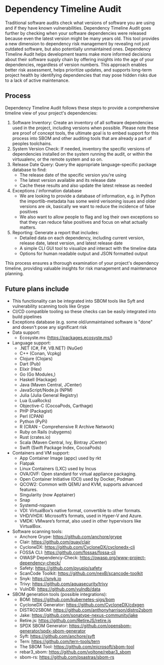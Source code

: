 # Dependency Timeline Audit

Traditional software audits check what versions of software you are using and if they have known vulnerabilities. Dependency Timeline Audit goes further by checking when your software dependencies were released because even the latest version might be many years old. This tool provides a new dimension to dependency risk management by revealing not just outdated software, but also potentially unmaintained ones. Dependency Timeline Audit helps development teams make more informed decisions about their software supply chain by offering insights into the age of your dependencies, regardless of version numbers. This approach enables better risk assessment, helps prioritize updates, and supports long-term project health by identifying dependencies that may pose hidden risks due to a lack of active maintenance.

## Process

Dependency Timeline Audit follows these steps to provide a comprehensive timeline view of your project's dependencies:

1. Software Inventory: Create an inventory of all software dependencies used in the project, including versions when possible. Please note these are proof of concept tools, the ultimate goal is to embed support for this process into SBOM and other auditing tools that are already a part of peoples toolchains.
2. System Version Check: If needed, inventory the specific versions of dependencies installed on the system running the audit, or within the virtuualenv, or the remote system and so on.
3. Release Date Query: Query the appropriate language-specific package database to find:
   - The release date of the specific version you're using
   - The latest version available and its release date
   - Cache these results and also update the latest release as needed
4. Exceptions / information database
   - We are looking to provide a database of information, e.g. in Python the importlib-metadata has some weird verisoning issues and older versions are ok, basically we want to reduce the incidence of false positives
   - We also want to allow people to flag and log their own exceptions so that they can reduce false positives and focus on what actually matters.
5. Reporting: Generate a report that includes:
   - Detailed data on each dependency, including current version, release date, latest version, and latest release date
   - A simple CLI GUI tool to visualize and interact with the timeline data
   - Options for human readable output and JSON formatted output

This process ensures a thorough examination of your project's dependency timeline, providing valuable insights for risk management and maintenance planning.

## Future plans include 

* This functionality can be integrated into SBOM tools like Syft and vulnerability scanning tools like Grype
* CI/CD compatible tooling so these checks can be easily integrated into build pipelines
* Exceptions database (e.g. some old/unmaintained software is "done" and doesn't pose any significant risk
* Data support:
  * Ecosyste.ms (https://packages.ecosyste.ms/)
* Language support:
  * .NET (C#, F#, VB.NET) (NuGet)
  * C++ (Conan, Vcpkg)
  * Clojure (Clojars)
  * Dart (Pub)
  * Elixir (Hex)
  * Go (Go Modules,)
  * Haskell (Hackage)
  * Java (Maven Central, JCenter)
  * JavaScript/Node.js (NPM)
  * Julia (Julia General Registry)
  * Lua (LuaRocks)
  * Objective-C (CocoaPods, Carthage)
  * PHP (Packagist)
  * Perl (CPAN)
  * Python (PyPi)
  * R (CRAN - Comprehensive R Archive Network)
  * Ruby on Rails (rubygems)
  * Rust (crates.io)
  * Scala (Maven Central, Ivy, Bintray JCenter)
  * Swift (Swift Package Index, CocoaPods)
* Containers and VM support:
  * App Container Image (appc) used by rkt
  * Flatpak
  * Linux Containers (LXC) used by Incus
  * OVA/OVF: Open standard for virtual appliance packaging.
  * Open Container Initiative (OCI) used by Docker, Podman
  * QCOW2: Common with QEMU and KVM, supports advanced features.
  * Singularity (now Apptainer)
  * Snap
  * Systemd-nspawn
  * VDI: VirtualBox’s native format, convertible to other formats.
  * VHD/VHDX: Microsoft’s formats, used in Hyper-V and Azure.
  * VMDK: VMware’s format, also used in other hypervisors like VirtualBox.
* Software scanning tools:
  * Anchore Grype: https://github.com/anchore/grype
  * Clair: https://github.com/quay/clair
  * CycloneDX: https://github.com/CycloneDX/cyclonedx-cli
  * FOSSA CLI: https://github.com/fossas/fossa-cli
  * OWASP Dependency-Check: https://owasp.org/www-project-dependency-check/
  * Safety: https://github.com/pyupio/safety
  * ScanCode Toolkit: https://github.com/nexB/scancode-toolkit
  * Snyk: https://snyk.io
  * Trivy: https://github.com/aquasecurity/trivy
  * VulnDB: https://github.com/vulndb/data
* SBOM generation tools (possible integrations):
  * BOM: https://github.com/kubernetes-sigs/bom
  * CycloneDX Generator: https://github.com/CycloneDX/cdxgen
  * DISTRO2SBOM: https://github.com/anthonyharrison/distro2sbom
  * Jake: https://github.com/sonatype-nexus-community/jake
  * Retire.js: https://github.com/RetireJS/retire.js
  * SPDX SBOM Generator: https://github.com/opensbom-generator/spdx-sbom-generator
  * Syft: https://github.com/anchore/syft
  * Tern: https://github.com/tern-tools/tern
  * The SBOM Tool: https://github.com/microsoft/sbom-tool
  * rebar3_sbom: https://github.com/voltone/rebar3_sbom
  * sbom-rs: https://github.com/psastras/sbom-rs
  